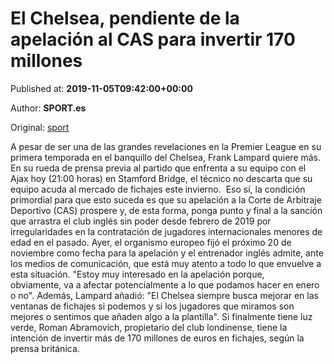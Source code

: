 
# El Chelsea, pendiente de la apelación al CAS para invertir 170 millones

Published at: **2019-11-05T09:42:00+00:00**

Author: **SPORT.es**

Original: [sport](https://www.sport.es/es/noticias/premier-league/chelsea-pendiente-apelacion-cas-para-invertir-millones-7714880)

A pesar de ser una de las grandes revelaciones en la Premier League en su primera temporada en el banquillo del Chelsea, Frank Lampard quiere más. En su rueda de prensa previa al partido que enfrenta a su equipo con el Ajax hoy (21:00 horas) en Stamford Bridge, el técnico no descarta que su equipo acuda al mercado de fichajes este invierno. 
Eso sí, la condición primordial para que esto suceda es que su apelación a la Corte de Arbitraje Deportivo (CAS) prospere y, de esta forma, ponga punto y final a la sanción que arrastra el club inglés sin poder desde febrero de 2019 por irregularidades en la contratación de jugadores internacionales menores de edad en el pasado.
Ayer, el organismo europeo fijó el próximo 20 de noviembre como fecha para la apelación y el entrenador inglés admite, ante los medios de comunicación, que está muy atento a todo lo que envuelve a esta situación. "Estoy muy interesado en la apelación porque, obviamente, va a afectar potencialmente a lo que podamos hacer en enero o no".
Además, Lampard añadió: "El Chelsea siempre busca mejorar en las ventanas de fichajes si podemos y si los jugadores que miramos son mejores o sentimos que añaden algo a la plantilla". Si finalmente tiene luz verde, Roman Abramovich, propietario del club londinense, tiene la intención de invertir más de 170 millones de euros en fichajes, según la prensa británica. 
